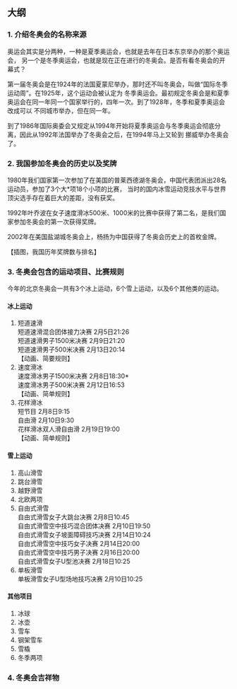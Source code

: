 ## 大纲

### 1. 介绍冬奥会的名称来源  
奥运会其实是分两种，一种是夏季奥运会，也就是去年在日本东京举办的那个奥运会，
另一个是冬季奥运会，也就是现在正在进行的冬奥会。是否有看冬奥会的开幕式？

第一届冬奥会是在1924年的法国夏蒙尼举办，那时还不叫冬奥会，叫做“国际冬季运动周”。在1925年，这个运动会被认定为
冬季奥运会。最初规定冬奥会是和夏季奥运会在同一年同一个国家举行的，四年一次。到了1928年，冬季和夏季奥运会改成可以
不同城市举办，但在同一年。

到了1986年国际奥委会又规定从1994年开始将夏季奥运会与冬季奥运会彻底分离，因此从1992年法国举办了冬奥会之后，在1994年马上又轮到
挪威举办冬奥会了。
### 2. 我国参加冬奥会的历史以及奖牌  
1980年我们国家第一次参加了在美国的普莱西德湖冬奥会，中国代表团派出28名运动员，参加了3个大*项18个小项的比赛，
当时的国内冰雪运动竞技水平与世界顶尖选手存在着巨大的差距，没有获奖。  

1992年叶乔波在女子速度滑冰500米、1000米的比赛中获得了第二名，是我们国家参加冬奥会的第一次获得奖牌。  

2002年在美国盐湖城冬奥会上，杨扬为中国获得了冬奥会历史上的首枚金牌。

【插图，我国历年奖牌数与排名】
### 3. 冬奥会包含的运动项目、比赛规则
今年的北京冬奥会一共有3个冰上运动，6个雪上运动，以及6个其他类的运动。  
#### 冰上运动
1. 短道速滑  
短道速滑混合团体接力决赛 2月5日21:26  
短道速滑男子1500米决赛 2月9日21:20   
短道速滑男子500米决赛 2月13日20:14   
【动画、简要规则】
2. 速度滑冰  
速度滑冰男子1500米决赛 2月8日18:30*  
速度滑冰男子500米决赛 2月12日16:53  
【动画、简单规则】
3. 花样滑冰  
短节目 2月8日9:15  
自由滑 2月10日9:30  
花样滑冰双人滑自由滑 2月19日19:00  
【动画、简单规则】
#### 雪上运动
1. 高山滑雪  
2. 跳台滑雪  
3. 越野滑雪  
4. 北欧两项  
5. 自由式滑雪  
自由式滑雪女子大跳台决赛  2月8日10:45  
自由式滑雪空中技巧混合团体决赛  2月10日19:50  
自由式滑雪女子坡面障碍技巧决赛  2月14日10:24  
自由式滑雪空中技巧女子决赛  2月14日20:00  
自由式滑雪空中技巧男子决赛  2月16日20:00  
自由式滑雪女子U型池决赛  2月18日10:25  
6. 单板滑雪  
单板滑雪女子U型场地技巧决赛 2月10日10:25  
#### 其他项目
1. 冰球  
2. 冰壶  
3. 雪车  
4. 钢架雪车
5. 雪橇
6. 冬季两项  
### 4. 冬奥会吉祥物

